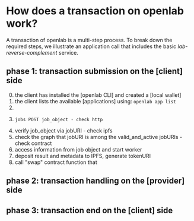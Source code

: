 # How does a transaction on openlab work? 
A transaction of openlab is a multi-step process. To break down the required steps, we illustrate an application call that includes the basic *lab-reverse-complement* service. 

## phase 1: transaction submission on the [client] side
0. the client has installed the [openlab CLI] and created a [local wallet]
1. the client lists the available [applications] using: ``` openlab app list ```
2. 
3.     jobs POST job_object - check http
4. verify job_object via jobURI - check ipfs
5. check the graph that jobURI is among the  valid_and_active jobURIs - check contract
6. access information from job object and start worker
7. deposit result and metadata to IPFS, generate tokenURI
8. call "swap" contract function that 

## phase 2: transaction handling on the [provider] side

## phase 3: transaction end on the [client] side

